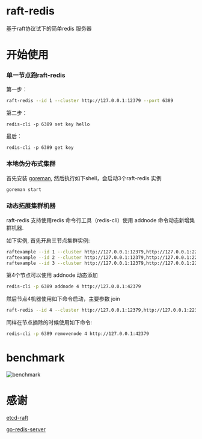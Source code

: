 # raft-redis

基于raft协议试下的简单redis 服务器

# 开始使用
### 单一节点跑raft-redis

第一步：

```sh
raft-redis --id 1 --cluster http://127.0.0.1:12379 --port 6389
```

第二步：

```
redis-cli -p 6389 set key hello
```

最后：

```
redis-cli -p 6389 get key
```

### 本地伪分布式集群

首先安装 [goreman](https://github.com/mattn/goreman), 然后执行如下shell，会启动3个raft-redis 实例

```sh
goreman start
```


### 动态拓展集群机器

raft-redis 支持使用redis 命令行工具（redis-cli）使用 addnode 命令动态新增集群机器.

如下实例, 首先开启三节点集群实例:
```sh
raftexample --id 1 --cluster http://127.0.0.1:12379,http://127.0.0.1:22379,http://127.0.0.1:32379 --port 6389
raftexample --id 2 --cluster http://127.0.0.1:12379,http://127.0.0.1:22379,http://127.0.0.1:32379 --port 6399
raftexample --id 3 --cluster http://127.0.0.1:12379,http://127.0.0.1:22379,http://127.0.0.1:32379 --port 6169
```

第4个节点可以使用 addnode 动态添加
```sh
redis-cli -p 6389 addnode 4 http://127.0.0.1:42379
```

然后节点4机器使用如下命令启动，主要参数 join
```sh
raft-redis --id 4 --cluster http://127.0.0.1:12379,http://127.0.0.1:22379,http://127.0.0.1:32379,http://127.0.0.1:42379 --port 6059 --join
```

同样在节点摘除的时候使用如下命令:
```sh
redis-cli -p 6389 removenode 4 http://127.0.0.1:42379
```

# benchmark

![benchmark](https://github.com/raft-redis/doc/benchmark.jpg)

# 感谢

[etcd-raft](https://github.com/coreos/etcd/tree/master/raft)

[go-redis-server](https://github.com/docker/go-redis-server)